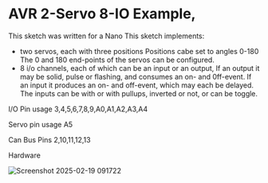 # AVR 2-Servo 8-IO Example, 

This sketch was written for a Nano 
This sketch implements:
* two servos, each with three positions
   Positions cabe set to angles 0-180
   The 0 and 180 end-points of the servos can be configured.
* 8 i/o channels, each of which can be an input or an output,
   If an output it may be solid, pulse or flashing, and consumes an on- and 0ff-event. 
   If an input it produces an on- and off-event, which may each be delayed.  The 
     inputs can be with or with pullups, inverted or not, or can be toggle. 


I/O Pin usage 3,4,5,6,7,8,9,A0,A1,A2,A3,A4 

Servo pin usage A5

Can Bus Pins 2,10,11,12,13

Hardware

![Screenshot 2025-02-19 091722](https://github.com/user-attachments/assets/efde63fd-0246-4bcf-a99f-d70ff8018740)

